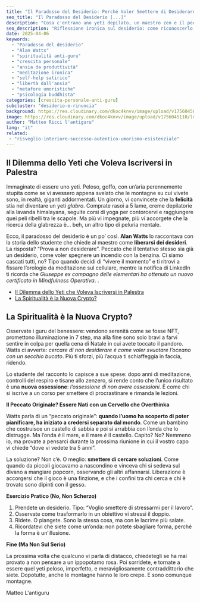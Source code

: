 ```yaml
---
title: "Il Paradosso del Desiderio: Perché Voler Smettere di Desiderare è Come Essere uno Yeti in Palestra"
seo_title: "Il Paradosso del Desiderio [...]"
description: "Cosa c'entrano uno yeti depilato, un maestro zen e il peccato originale dell'ansia? Un viaggio irriverente nel paradosso del desiderio di Alan Watts, tra metafore assurde e satira sulla spiritualità moderna. Per chi è stanco del solito self-help."
seo_description: "Riflessione ironica sul desiderio: come riconoscerlo, smontarlo e trasformarlo in azioni pratiche per una vita meno ossessionata."
date: 2025-04-06
keywords:
  - "Paradosso del desiderio"
  - "Alan Watts"
  - "spiritualità anti-guru"
  - "crescita personale"
  - "ansia da produttività"
  - "meditazione ironica"
  - "self-help satirico"
  - "libertà dall'ansia"
  - "metafore umoristiche"
  - "psicologia buddhista"
categories: [crescita-personale-anti-guru]
subcluster: "desiderio-e-rinuncia"
background: https://res.cloudinary.com/dkoc4knvv/image/upload/v1756045099/lust_600_scqaga.jpg
image: https://res.cloudinary.com/dkoc4knvv/image/upload/v1756045110/lust_1600_zdh2f3.webp
author: "Matteo Ricci l'antiguru"
lang: "it"
related: 
 - "risveglio-interiore-successo-autentico-umorismo-esistenziale"
---
```


## Il Dilemma dello Yeti che Voleva Iscriversi in Palestra  

Immaginate di essere uno yeti. Peloso, goffo, con un’aria perennemente stupita come se vi avessero appena svelato che le montagne su cui vivete sono, in realtà, giganti addormentati. Un giorno, vi convincete che la **felicità** stia nel diventare un yeti *glabro*. Comprate rasoi a 5 lame, creme depilatorie alla lavanda himalayana, seguite corsi di yoga per contorcervi e raggiungere quei peli ribelli tra le scapole. Ma più vi impegnate, più vi accorgete che la ricerca della glabrezza è… beh, un altro tipo di peluria mentale.  

Ecco, il paradosso del desiderio è un po’ così. **Alan Watts** lo raccontava con la storia dello studente che chiede al maestro come **liberarsi dei desideri**. La risposta? “Prova a non desiderare”. Peccato che il tentativo stesso sia già un desiderio, come voler spegnere un incendio con la benzina. Ci siamo cascati tutti, no? Tipo quando decidi di “vivere il momento” e ti ritrovi a fissare l’orologio da meditazione sul cellulare, mentre la notifica di LinkedIn ti ricorda che *Giuseppe ex compagno delle elementari ha ottenuto un nuovo certificato in Mindfulness Operativa*.  .

- [Il Dilemma dello Yeti che Voleva Iscriversi in Palestra](#il-dilemma-dello-yeti-che-voleva-iscriversi-in-palestra)
- [La Spiritualità è la Nuova Crypto?](#la-spiritualità-è-la-nuova-crypto)


## La Spiritualità è la Nuova Crypto?  

Osservate i guru del benessere: vendono serenità come se fosse NFT, promettono illuminazione in 7 step, ma alla fine sono solo bravi a farvi sentire in colpa per quella cena di Natale in cui avete toccato il pandoro. Watts ci avverte: *cercare di non desiderare è come voler svuotare l’oceano con un secchio bucato*. Più ti sforzi, più l’acqua ti schiaffeggia in faccia, ridendo.  

Lo studente del racconto lo capisce a sue spese: dopo anni di meditazione, controlli del respiro e tisane allo zenzero, si rende conto che l’unico risultato è una **nuova ossessione**: *l’ossessione di non avere ossessioni*. È come chi si iscrive a un corso per smettere di procrastinare e rimanda le lezioni.  

**Il Peccato Originale? Essere Nati con un Cervello che Overthinka**  

Watts parla di un “peccato originale”: **quando l’uomo ha scoperto di poter pianificare, ha iniziato a credersi separato dal mondo**. Come un bambino che costruisce un castello di sabbia e poi si arrabbia con l’onda che lo distrugge. Ma l’onda *è* il mare, e il mare *è* il castello. Capito? No? Nemmeno io, ma provate a pensarci durante la prossima riunione in cui il vostro capo vi chiede “dove vi vedete tra 5 anni”.  

La soluzione? Non c’è. O meglio: **smettere di cercare soluzioni**. Come quando da piccoli giocavamo a nascondino e vinceva chi si sedeva sul divano a mangiare popcorn, osservando gli altri affannarsi. Liberazione è accorgersi che il gioco è una finzione, e che i confini tra chi cerca e chi è trovato sono dipinti con il gesso.  

**Esercizio Pratico (No, Non Scherzo)**  

1. Prendete un desiderio. Tipo: “Voglio smettere di stressarmi per il lavoro”.  
2. Osservate come trasformarlo in un obiettivo vi stressi il doppio.  
3. Ridete. O piangete. Sono la stessa cosa, ma con le lacrime più salate.  
4. Ricordatevi che siete come un’onda: non potete sbagliare forma, perché la forma è un’illusione.  

**Fine (Ma Non Sul Serio)**  

La prossima volta che qualcuno vi parla di distacco, chiedetegli se ha mai provato a non pensare a un ippopotamo rosa. Poi sorridete, e tornate a essere quel yeti peloso, imperfetto, e meravigliosamente contraddittorio che siete. Dopotutto, anche le montagne hanno le loro crepe. E sono comunque montagne.

Matteo L'antiguru
